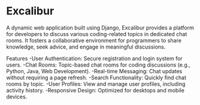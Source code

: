 # Excalibur
A dynamic web application built using Django, Excalibur provides a platform for developers to discuss various coding-related topics in dedicated chat rooms. It fosters a collaborative environment for programmers to share knowledge, seek advice, and engage in meaningful discussions.

Features
-User Authentication: Secure registration and login system for users.
-Chat Rooms: Topic-based chat rooms for coding discussions (e.g., Python, Java, Web Development).
-Real-time Messaging: Chat updates without requiring a page refresh.
-Search Functionality: Quickly find chat rooms by topic.
-User Profiles: View and manage user profiles, including activity history.
-Responsive Design: Optimized for desktops and mobile devices.
